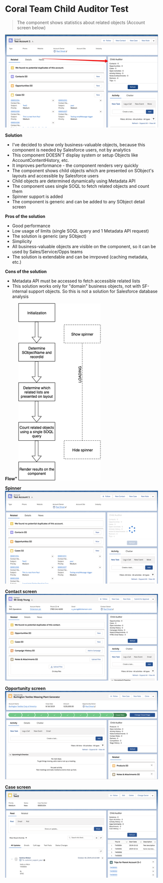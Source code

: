 # Coral Team Child Auditor Test

> The component shows statistics about related objects (Account screen below)

![picture](imgs/1.png)

**Solution**

- I've decided to show only business-valuable objects, because this component is needed by Salesforce users, not by analytics
- This component DOESN'T display system or setup Objects like AccountContentHistory, etc.
- It improves performance - the component renders very quickly 
- The component shows child objects which are presented on SObject's layouts and accessible by Salesforce users
- Child objects are determined dynamically using Metadata API
- The component uses single SOQL to fetch related objects and count them
- Spinner support is added
- The component is generic and can be added to any SObject detail screen

**Pros of the solution**
- Good performance
- Low usage of limits (single SOQL query and 1 Metadata API request)
- The solution is generic (any SObject)
- Simplicity
- All business-valuable objects are visible on the component, so it can be used by Sales/Service/Opps teams
- The solution is extendable and can be imrpoved (caching metadata, etc.)

**Cons of the solution**
- Metadata API must be accessed to fetch accessible related lists
- This solution works only for "domain" business objects, not with SF-internal support objects. So this is not a solution for Salesforce database analysis

**Flow"**
![picture](imgs/3.png)

**Spinner**
![picture](imgs/2.png)

**Contact screen**
![picture](imgs/4.png)

**Opportunity screen**
![picture](imgs/5.png)

**Case screen**
![picture](imgs/6.png)
